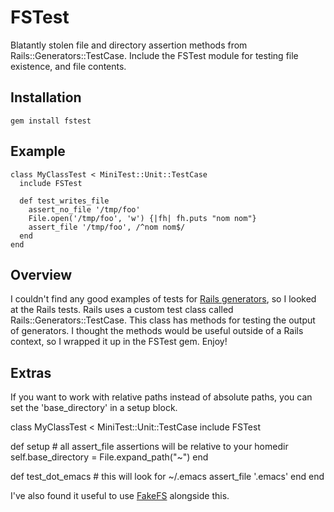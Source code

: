 # FSTest

Blatantly stolen file and directory assertion methods from
Rails::Generators::TestCase. Include the FSTest module for testing file
existence, and file contents.

## Installation

    gem install fstest

## Example

    class MyClassTest < MiniTest::Unit::TestCase
      include FSTest

      def test_writes_file
        assert_no_file '/tmp/foo'
        File.open('/tmp/foo', 'w') {|fh| fh.puts "nom nom"}
        assert_file '/tmp/foo', /^nom nom$/
      end
    end

## Overview

I couldn't find any good examples of tests for [Rails
generators](http://guides.rubyonrails.org/generators.html), so I looked at the
Rails tests. Rails uses a custom test class called
Rails::Generators::TestCase. This class has methods for testing the output of
generators. I thought the methods would be useful outside of a Rails context,
so I wrapped it up in the FSTest gem. Enjoy!

## Extras

If you want to work with relative paths instead of absolute paths, you can
set the 'base\_directory' in a setup block.

class MyClassTest < MiniTest::Unit::TestCase
  include FSTest

  def setup
    # all assert_file assertions will be relative to your homedir
    self.base_directory = File.expand_path("~")
  end

  def test_dot_emacs
    # this will look for ~/.emacs
    assert_file '.emacs'
  end
end

I've also found it useful to use [FakeFS](https://github.com/defunkt/fakefs)
alongside this.